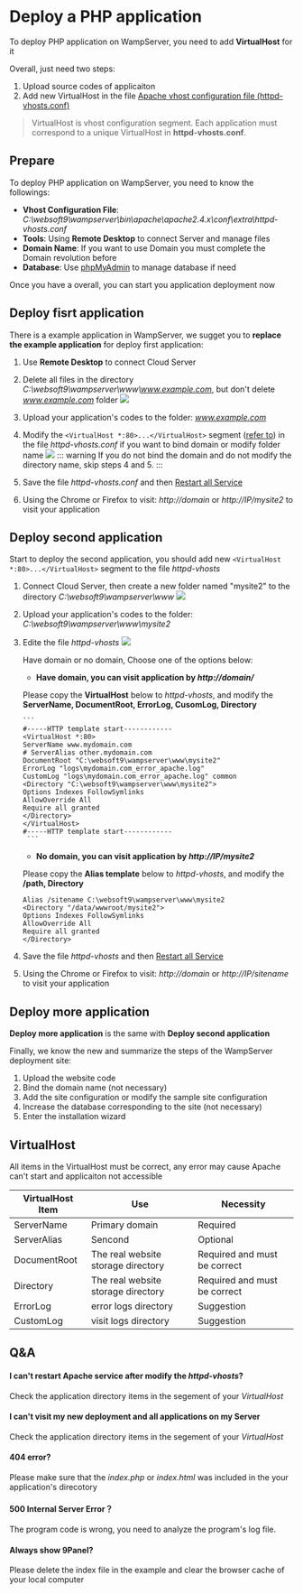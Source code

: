 # Deploy a PHP application

To deploy PHP application on WampServer, you need to add **VirtualHost** for it

Overall, just need two steps: 
1. Upload source codes of applicaiton
2. Add new VirtualHost in the file [Apache vhost configuration file (httpd-vhosts.conf)](/stack-components.md#apache) 

> VirtualHost is vhost configuration segment. Each application must correspond to a unique VirtualHost in **httpd-vhosts.conf**.

## Prepare

To deploy PHP application on WampServer, you need to know the followings:

*  **Vhost Configuration File**: *C:\websoft9\wampserver\bin\apache\apache2.4.x\conf\extra\httpd-vhosts.conf* 
*  **Tools**: Using **Remote Desktop** to connect Server and manage files
*  **Domain Name**: If you want to use Domain you must complete the Domain revolution before
*  **Database**:  Use [phpMyAdmin](/admin-mysql.md) to manage database if need

Once you have a overall, you can start you application deployment now

## Deploy fisrt application

There is a example application in WampServer, we sugget you to **replace the example application** for deploy first application:

1. Use **Remote Desktop** to connect Cloud Server

2. Delete all files in the directory *C:\websoft9\wampserver\www\www.example.com*, but don't delete *www.example.com* folder
   ![](https://libs.websoft9.com/Websoft9/DocsPicture/en/wampserver/wampserver-exadr-websoft9.png)

3. Upload your application's codes to the folder: *www.example.com* 

4. Modify the  `<VirtualHost *:80>...</VirtualHost>` segment ([refer to](/solution-deployment.md#virtualhost)) in the file *httpd-vhosts.conf* if you want to bind domain or modify folder name
   ![](https://libs.websoft9.com/Websoft9/DocsPicture/zh/wampserver/wampserver-mddfvhost-websoft9.png)
   ::: warning
   If you do not bind the domain and do not modify the directory name, skip steps 4 and 5.
   :::

5. Save the file *httpd-vhosts.conf* and then [Restart all Service](/admin-services.md)

6.  Using the Chrome or Firefox to visit: *http://domain* or *http://IP/mysite2* to visit your application

## Deploy second application

Start to deploy the second application, you should add new `<VirtualHost *:80>...</VirtualHost>` segment to the file *httpd-vhosts* 

1. Connect Cloud Server, then create a new folder named "mysite2" to the directory *C:\websoft9\wampserver\www*
   ![](https://libs.websoft9.com/Websoft9/DocsPicture/en/wampserver/wampserver-addmysite2-websoft9.png)

2. Upload your application's codes to the folder: *C:\websoft9\wampserver\www\mysite2* 

3. Edite the file *httpd-vhosts*
   ![](https://libs.websoft9.com/Websoft9/DocsPicture/en/wampserver/wampserver-addmorevhostconfig-websoft9.png)

    Have domain or no domain, Choose one of the options below:

     * **Have domain, you can visit application by *http://domain/***  

     Please copy the **VirtualHost** below to *httpd-vhosts*, and modify the **ServerName, DocumentRoot, ErrorLog, CusomLog, Directory**
     
       ```
       #-----HTTP template start------------
       <VirtualHost *:80>
       ServerName www.mydomain.com
       # ServerAlias other.mydomain.com
       DocumentRoot "C:\websoft9\wampserver\www\mysite2"
       ErrorLog "logs\mydomain.com_error_apache.log"
       CustomLog "logs\mydomain.com_error_apache.log" common
       <Directory "C:\websoft9\wampserver\www\mysite2">
       Options Indexes FollowSymlinks
       AllowOverride All
       Require all granted
       </Directory>
       </VirtualHost>
       #-----HTTP template start------------
        ```

     * **No domain, you can visit application by *http://IP/mysite2***  
    
     Please copy the **Alias template** below to *httpd-vhosts*, and modify the **/path, Directory**

      ```
      Alias /sitename C:\websoft9\wampserver\www\mysite2
      <Directory "/data/wwwroot/mysite2">
	  Options Indexes FollowSymlinks
	  AllowOverride All
	  Require all granted
	</Directory>
      ```
4. Save the file *httpd-vhosts* and then [Restart all Service](/admin-services.md)

5.  Using the Chrome or Firefox to visit: *http://domain* or *http://IP/sitename* to visit your application


## Deploy more application

**Deploy more application** is the same with **Deploy second application**

Finally, we know the new and summarize the steps of the WampServer deployment site: 

1. Upload the website code 
2. Bind the domain name (not necessary) 
3. Add the site configuration or modify the sample site configuration 
4. Increase the database corresponding to the site (not necessary) 
5. Enter the installation wizard

## VirtualHost

All items in the VirtualHost must be correct, any error may cause Apache can't start and applicaiton not accessible

|  VirtualHost Item  |  Use  |  Necessity |
| --- | --- | --- |
|  ServerName  |  Primary domain   |  Required |
|  ServerAlias  |   Sencond |  Optional |
|  DocumentRoot |  The real website storage directory   | Required and must be correct |
|  Directory |  The real website storage directory   |  Required and must be correct |
|  ErrorLog  | error logs directory   |  Suggestion  |
|  CustomLog  | visit logs directory  |  Suggestion |

## Q&A

#### I can't restart Apache service after modify the *httpd-vhosts*?

Check the application directory items in the segement of your *VirtualHost*

#### I can't visit my new deployment and all applications on my Server 

Check the application directory items in the segement of your *VirtualHost*

#### 404 error?

Please make sure that the *index.php* or *index.html* was included in the your application's direcotory

#### 500 Internal Server Error？

The program code is wrong, you need to analyze the program's log file.

#### Always show 9Panel?

Please delete the index file in the example and clear the browser cache of your local computer